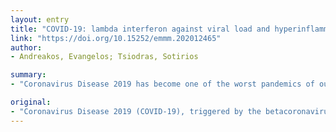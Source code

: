 ```yaml
---
layout: entry
title: "COVID-19: lambda interferon against viral load and hyperinflammation"
link: "https://doi.org/10.15252/emmm.202012465"
author:
- Andreakos, Evangelos; Tsiodras, Sotirios

summary:
- "Coronavirus Disease 2019 has become one of the worst pandemics of our time that has already caused more than 183.470 deaths($) Effective therapeutic approaches are urgently needed to reduce the spread of the virus and its death toll. We assess the possibility of using interferon lambda (IFN??) for treating COVID-19 patients. IFN?? is a promising therapeutic agent for reducing viral presence and hyperinflammation in a single shot."

original:
- "Coronavirus Disease 2019 (COVID-19), triggered by the betacoronavirus SARS-CoV-2, has become one of the worst pandemics of our time that has already caused more than 183.470 deaths($) [CAN YOU PLEASE MAKE IT A FOOTNOTE? ($) JHU data-23/04/2020, https://www.arcgis.com/apps/opsdashboard/index.html#/bda7594740fd40299423467b48e9ecf6].. Effective therapeutic approaches are urgently needed to reduce the spread of the virus and its death toll. Here, we assess the possibility of using interferon lambda (IFN??), a third type of interferon sharing low homology with type I IFNs and IL-10, for treating COVID-19 patients. We discuss the unique role of IFN?? in fine-tuning antiviral immunity in the respiratory tract to achieve optimal protection and minimal host damage and review early evidence that SARS-CoV-2 may impair IFN?? induction, leading to a delayed type I IFN-dominated response that triggers hyperinflammation and severe disease. We also consider the potential windows of opportunity for therapeutic intervention with IFN?? and potential safety considerations. We conclude that IFN?? constitutes a promising therapeutic agent for reducing viral presence and hyperinflammation in a single shot to prevent the devastating consequences of COVID-19 such as pneumonia and acute respiratory distress syndrome (ARDS)."
---
```


